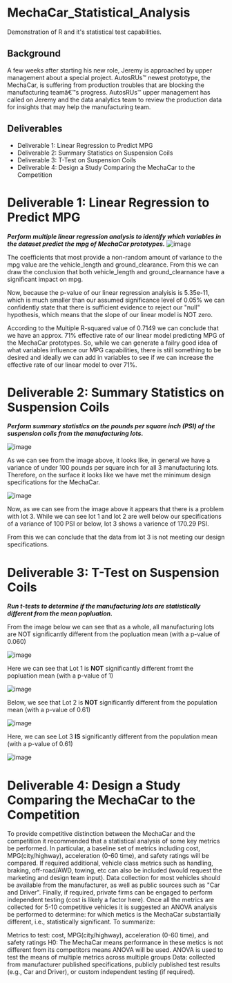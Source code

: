 # MechaCar_Statistical_Analysis
Demonstration of R and it's statistical test capabilities.

## Background
A few weeks after starting his new role, Jeremy is approached by upper management about a special project. AutosRUs™ newest prototype, the MechaCar, is suffering from production troubles that are blocking the manufacturing teamâ€™s progress. AutosRUs™ upper management has called on Jeremy and the data analytics team to review the production data for insights that may help the manufacturing team.

## Deliverables 

* Deliverable 1: Linear Regression to Predict MPG
* Deliverable 2: Summary Statistics on Suspension Coils
* Deliverable 3: T-Test on Suspension Coils
* Deliverable 4: Design a Study Comparing the MechaCar to the Competition


# Deliverable 1: Linear Regression to Predict MPG
***Perform multiple linear regression analysis to identify which variables in the dataset predict the mpg of MechaCar prototypes.***
![image](https://user-images.githubusercontent.com/93171738/159066030-97292117-8f9f-49bf-aad3-64308a49cf6c.png)

The coefficients that most provide a non-random amount of variance to the mpg value are the vehicle_length and ground_clearance. From this we can draw the conclusion that both vehicle_length and ground_clearnance have a significant impact on mpg. 
 
Now, because the p-value of our linear regression analyisis is 5.35e-11, which is much smaller than our assumed significance level of 0.05% we can confidently state that there is sufficient evidence to reject our "null" hypothesis, which means that the slope of our linear model is NOT zero. 

According to the Multiple R-squared value of 0.7149 we can conclude that we have an approx. 71% effective rate of our linear model predicting MPG of the MechaCar prototypes. So, while we can generate a failry good idea of what variables influence our MPG capabilities, there is still something to be desired and ideally we can add in variables to see if we can increase the effective rate of our linear model to over 71%. 

# Deliverable 2: Summary Statistics on Suspension Coils
***Perform summary statistics on the pounds per square inch (PSI) of the suspension coils from the manufacturing lots.***

![image](https://user-images.githubusercontent.com/93171738/159389678-4d57eca6-7033-40ad-9077-5ff2c2755c16.png)

As we can see from the image above, it looks like, in general we have a variance of under 100 pounds per square inch for all 3 manufacturing lots. Therefore, on the surface it looks like we have met the minimum design specifications for the MechaCar.

![image](https://user-images.githubusercontent.com/93171738/159817869-2ff95b82-78ca-4b91-82c8-c1f66314eafb.png)

Now, as we can see from the image above it appears that there is a problem with lot 3. While we can see lot 1 and lot 2 are well below our specifications of a variance of 100 PSI or below, lot 3 shows a varience of 170.29 PSI. 

From this we can conclude that the data from lot 3 is not meeting our design specifications. 

# Deliverable 3: T-Test on Suspension Coils
***Run t-tests to determine if the manufacturing lots are statistically different from the mean popluation.***

From the image below we can see that as a whole, all manufacturing lots are NOT significantly different from the popluation mean (with a p-value of 0.060)

![image](https://user-images.githubusercontent.com/93171738/159795311-88c6c992-2595-4d70-a0be-deb90aa0dade.png)

Here we can see that Lot 1 is **NOT** significantly different fromt the popluation mean (with a p-value of 1)

![image](https://user-images.githubusercontent.com/93171738/159817093-fc17e04e-51fd-4302-8d60-711683c94560.png)

Below, we see that Lot 2 is **NOT** significantly different from the population mean (with a p-value of 0.61)

![image](https://user-images.githubusercontent.com/93171738/159817236-4fa08e9e-14a5-4ad4-98f9-326ef9712aed.png)

Here, we can see Lot 3 **IS** significantly different from the population mean (with a p-value of 0.61)

![image](https://user-images.githubusercontent.com/93171738/159817382-4dd65db4-1792-4b7e-9978-9983401b27aa.png)

# Deliverable 4: Design a Study Comparing the MechaCar to the Competition

To provide competitive distinction between the MechaCar and the competition it recommended that a statistical analysis of some key metrics be performed. In particular, a baseline set of metrics including cost, MPG(city/highway), acceleration (0-60 time), and safety ratings will be compared. If required additional, vehicle class metrics such as handling, braking, off-road/AWD, towing, etc can also be included (would request the marketing and design team input). Data collection for most vehicles should be available from the manufacturer, as well as public sources such as "Car and Driver". Finally, if required, private firms can be engaged to perform independent testing (cost is likely a factor here). Once all the metrics are collected for 5-10 competitive vehicles it is suggested an ANOVA analysis be performed to determine: for which metics is the MechaCar substantially different, i.e., statistically significant. To summarize:

Metrics to test: cost, MPG(city/highway), acceleration (0-60 time), and safety ratings
H0: The MechaCar means performance in these metics is not different from its competitors means
ANOVA will be used. ANOVA is used to test the means of multiple metrics across multiple groups
Data: collected from manufacturer published specifications, publicly published test results (e.g., Car and Driver), or custom independent testing (if required).
